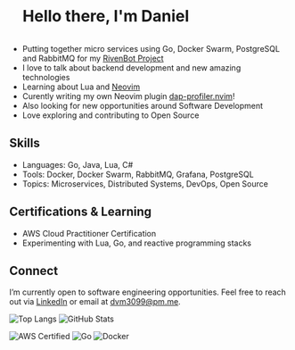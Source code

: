 <div id="user-content-toc">
  <ul align="left">
    <h1 style="display: inline-block">Hello there, I'm Daniel</h1>
  </ul>
</div>

- Putting together micro services using Go, Docker Swarm, PostgreSQL and RabbitMQ for my [RivenBot Project](https://github.com/Riven-of-a-Thousand-Servers)
- I love to talk about backend development and new amazing technologies
- Learning about Lua and [Neovim](https://github.com/neovim)
- Curently writing my own Neovim plugin [dap-profiler.nvim](https://github.com/deahtstroke/dap-profiler.nvim)!
- Also looking for new opportunities around Software Development
- Love exploring and contributing to Open Source

## Skills
- Languages: Go, Java, Lua, C#
- Tools: Docker, Docker Swarm, RabbitMQ, Grafana, PostgreSQL
- Topics: Microservices, Distributed Systems, DevOps, Open Source

## Certifications & Learning
- AWS Cloud Practitioner Certification
- Experimenting with Lua, Go, and reactive programming stacks

## Connect
I’m currently open to software engineering opportunities. Feel free to reach out via [LinkedIn](https://www.linkedin.com/in/danielvillamena/) or email at dvm3099@pm.me.

![Top Langs](https://github-readme-stats.vercel.app/api/top-langs/?username=deahtstroke&layout=compact)
![GitHub Stats](https://github-readme-stats.vercel.app/api?username=deahtstroke&show_icons=true&count_private=true)

![AWS Certified](https://img.shields.io/badge/AWS%20Cloud%20Practitioner-Certified-brightgreen)
![Go](https://img.shields.io/badge/Go-00ADD8?logo=go&logoColor=white)
![Docker](https://img.shields.io/badge/Docker-2496ED?logo=docker&logoColor=white)
